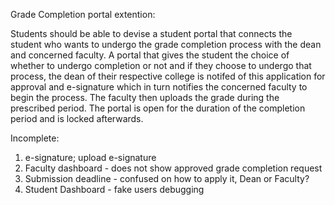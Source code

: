 Grade Completion portal extention:

Students should be able to devise a student portal that connects the student who wants to undergo the grade completion process with the dean and concerned faculty. A portal that gives the student the choice of whether to undergo completion or not and if they choose to undergo that process, the dean of their respective college is notifed of this application for approval and e-signature which in turn notifies the concerned faculty to begin the process. The faculty then uploads the grade during the prescribed period. The portal is open for the duration of the completion period and is locked afterwards.


Incomplete:
1. e-signature; upload e-signature
2. Faculty dashboard - does not show approved grade completion request
3. Submission deadline - confused on how to apply it, Dean or Faculty? 
4. Student Dashboard - fake users debugging